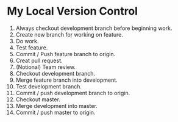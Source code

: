 # My Local Version Control

1. Always checkout development branch before beginning work.
2. Create new branch for working on feature. 
3. Do work. 
4. Test feature. 
4. Commit / Push feature branch to origin. 
5. Creat pull request. 
6. (Notional) Team review. 
7. Checkout development branch. 
8. Merge feature branch into development. 
9. Test development branch. 
10. Commit / push development branch to origin. 
11. Checkout master. 
12. Merge development into master. 
13. Commit / push master to origin. 
